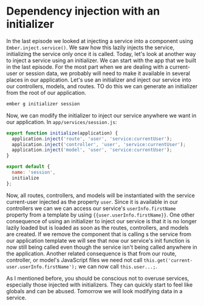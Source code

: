 # Dependency injection with an initializer

In the last episode we looked at injecting a service into a component using `Ember.inject.service()`. We saw how this lazily injects the service, initializing the service only once it is called. Today, let's look at another way to inject a service using an initializer. We can start with the app that we built in the last episode. For the most part when we are dealing with a current-user or session data, we probably will need to make it available in several places in our application. Let's use an initializer and inject our service into our controllers, models, and routes. TO do this we can generate an initializer from the root of our application.

```sh
ember g initializer session
```

Now, we can modify the initializer to inject our service anywhere we want in our application. In `app/services/session.js`:

```JavaScript
export function initialize(application) {
  application.inject('route', 'user', 'service:currentUser');
  application.inject('controller', 'user', 'service:currentUser');
  application.inject('model', 'user', 'service:currentUser');
}

export default {
  name: 'session',
  initialize
};
```

Now, all routes, controllers, and models will be instantiated with the service current-user injected as the property `user`. Since it is available in our controllers we can we can access our service's `userInfo.firstName` property from a template by using `{{user.userInfo.firstName}}`. One other consequence of using an initializer to inject our service is that it is no longer lazily loaded but is loaded as soon as the routes, controllers, and models are created. If we remove the component that is calling s the service from our application template we will see that now our service's init function is now still being called even though the service isn't being called anywhere in the application. Another related consequence is that from our route, controller, or model's JavaScript files we need not call `this.get('current-user.userInfo.firstName');` we can now call `this.user...;`.

As I mentioned before, you should be conscious not to overuse services, especially those injected with initializers. They can quickly start to feel like globals and can be abused. Tomorrow we will look modifying data in a service.
